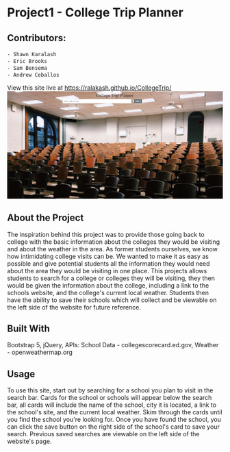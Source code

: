 # Project1 - College Trip Planner
## Contributors: 
    - Shawn Karalash
    - Eric Brooks
    - Sam Bensema
    - Andrew Ceballos

View this site live at https://ralakash.github.io/CollegeTrip/
![CollegeTrip main page screenshot, background of site is of a college lecture hall](.\assets\images\main-page.png)

## About the Project
The inspiration behind this project was to provide those going back to college with the basic information about the colleges they would be visiting and about the weather in the area. As former students ourselves, we know how intimidating college visits can be. We wanted to make it as easy as possible and give potential students all the information they would need about the area they would be visiting in one place. This projects allows students to search for a college or colleges they will be visiting, they then would be given the information about the college, including a link to the schools website, and the college's current local weather. Students then have the ability to save their schools which will collect and be viewable on the left side of the website for future reference.

## Built With
Bootstrap 5,
jQuery,
APIs: 
School Data - collegescorecard.ed.gov,
Weather - openweathermap.org

## Usage
To use this site, start out by searching for a school you plan to visit in the search bar. Cards for the school or schools will appear below the search bar, all cards will include the name of the school, city it is located, a link to the school's site, and the current local weather. Skim through the cards until you find the school you're looking for. Once you have found the school, you can click the save button on the right side of the school's card to save your search. Previous saved searches are viewable on the left side of the website's page.